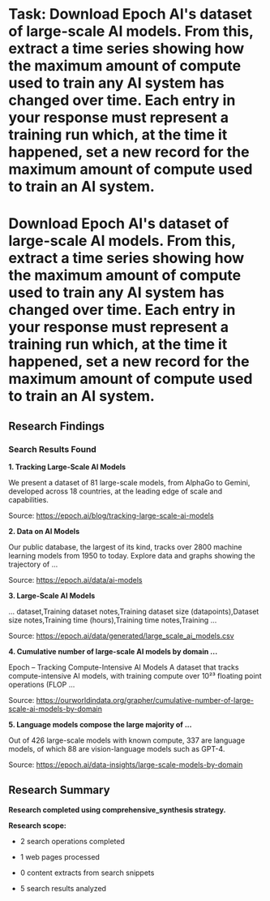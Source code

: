 # Task: Download Epoch AI's dataset of large-scale AI models. From this, extract a time series showing how the maximum amount of compute used to train any AI system has changed over time. Each entry in your response must represent a training run which, at the time it happened, set a new record for the maximum amount of compute used to train an AI system.

# Download Epoch AI's dataset of large-scale AI models. From this, extract a time series showing how the maximum amount of compute used to train any AI system has changed over time. Each entry in your response must represent a training run which, at the time it happened, set a new record for the maximum amount of compute used to train an AI system.

## Research Findings

### Search Results Found

**1. Tracking Large-Scale AI Models**

We present a dataset of 81 large-scale models, from AlphaGo to Gemini, developed across 18 countries, at the leading edge of scale and capabilities.

Source: https://epoch.ai/blog/tracking-large-scale-ai-models



**2. Data on AI Models**

Our public database, the largest of its kind, tracks over 2800 machine learning models from 1950 to today. Explore data and graphs showing the trajectory of ...

Source: https://epoch.ai/data/ai-models



**3. Large-Scale AI Models**

... dataset,Training dataset notes,Training dataset size (datapoints),Dataset size notes,Training time (hours),Training time notes,Training ...

Source: https://epoch.ai/data/generated/large_scale_ai_models.csv



**4. Cumulative number of large-scale AI models by domain ...**

Epoch – Tracking Compute-Intensive AI Models​​ A dataset that tracks compute-intensive AI models, with training compute over 10²³ floating point operations (FLOP ...

Source: https://ourworldindata.org/grapher/cumulative-number-of-large-scale-ai-models-by-domain



**5. Language models compose the large majority of ...**

Out of 426 large-scale models with known compute, 337 are language models, of which 88 are vision-language models such as GPT-4.

Source: https://epoch.ai/data-insights/large-scale-models-by-domain



## Research Summary

**Research completed using comprehensive_synthesis strategy.**


**Research scope:**

- 2 search operations completed

- 1 web pages processed

- 0 content extracts from search snippets

- 5 search results analyzed
